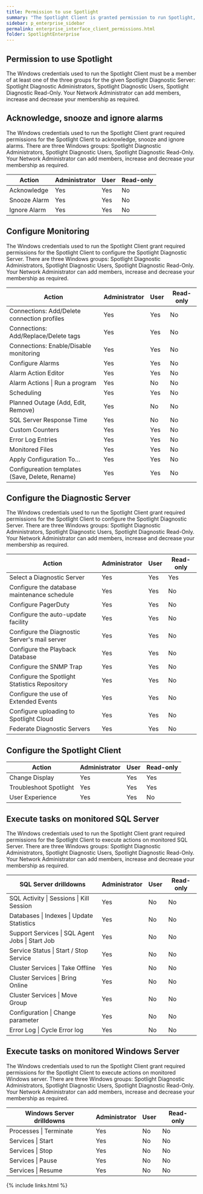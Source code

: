 ```yaml
---
title: Permission to use Spotlight
summary: "The Spotlight Client is granted permission to run Spotlight, acknowledge, snooze and ignore alarms, configure Spotlight and execute tasks on monitored Windows Server and SQL Server according to the membership of the Windows credentials used to run the Spotlight Client. Spotlight uses membership of the Spotlight diagnostic user groups, Windows groups created on install of Spotlight, to authenticate Spotlight Client access to the Spotlight Diagnostic Server. The Windows credentials used to run the Spotlight Client must be a member of at least one of the three groups: Spotlight Diagnostic Administrators, Spotlight Diagnostic Users, Spotlight Diagnostic Read-Only. Your Network Administrator can add members, increase and decrease your membership as required."
sidebar: p_enterprise_sidebar
permalink: enterprise_interface_client_permissions.html
folder: SpotlightEnterprise
---
```



## Permission to use Spotlight

The Windows credentials used to run the Spotlight Client must be a member of at least one of the three groups for the given Spotlight Diagnostic Server: Spotlight Diagnostic Administrators, Spotlight Diagnostic Users, Spotlight Diagnostic Read-Only. Your Network Administrator can add members, increase and decrease your membership as required.

## Acknowledge, snooze and ignore alarms

The Windows credentials used to run the Spotlight Client grant required permissions for the Spotlight Client to acknowledge, snooze and ignore alarms. There are three Windows groups: Spotlight Diagnostic Administrators, Spotlight Diagnostic Users, Spotlight Diagnostic Read-Only. Your Network Administrator can add members, increase and decrease your membership as required.

Action | Administrator | User | Read-only
-------|---------------|------|----------
Acknowledge | Yes | Yes | No
Snooze Alarm | Yes | Yes | No
Ignore Alarm | Yes | Yes | No


## Configure Monitoring

The Windows credentials used to run the Spotlight Client grant required permissions for the Spotlight Client to configure the Spotlight Diagnostic Server. There are three Windows groups: Spotlight Diagnostic Administrators, Spotlight Diagnostic Users, Spotlight Diagnostic Read-Only. Your Network Administrator can add members, increase and decrease your membership as required.

Action | Administrator | User | Read-only
-------|---------------|------|----------
Connections: Add/Delete connection profiles | Yes | Yes | No
Connections: Add/Replace/Delete tags | Yes | Yes | No
Connections: Enable/Disable monitoring | Yes | Yes | No
Configure Alarms | Yes | Yes | No
Alarm Action Editor | Yes | Yes | No
Alarm Actions \| Run a program | Yes | No | No
Scheduling | Yes | Yes | No
Planned Outage (Add, Edit, Remove) | Yes | No | No
SQL Server Response Time | Yes | No | No
Custom Counters | Yes | Yes | No
Error Log Entries | Yes | Yes | No
Monitored Files | Yes | Yes | No
Apply Configuration To… | Yes | Yes | No
Configureation templates (Save, Delete, Rename) | Yes | Yes | No


## Configure the Diagnostic Server

The Windows credentials used to run the Spotlight Client grant required permissions for the Spotlight Client to configure the Spotlight Diagnostic Server. There are three Windows groups: Spotlight Diagnostic Administrators, Spotlight Diagnostic Users, Spotlight Diagnostic Read-Only. Your Network Administrator can add members, increase and decrease your membership as required.

Action | Administrator | User | Read-only
-------|---------------|------|----------
Select a Diagnostic Server | Yes | Yes | Yes
Configure the database maintenance schedule | Yes | Yes | No
Configure PagerDuty | Yes | Yes | No
Configure the auto-update facility | Yes | Yes | No
Configure the Diagnostic Server's mail server | Yes | Yes | No
Configure the Playback Database | Yes | Yes | No
Configure the SNMP Trap | Yes | Yes | No
Configure the Spotlight Statistics Repository | Yes | Yes | No
Configure the use of Extended Events | Yes | Yes | No
Configure uploading to Spotlight Cloud | Yes | Yes | No
Federate Diagnostic Servers | Yes | Yes | No


## Configure the Spotlight Client

Action | Administrator | User | Read-only
-------|---------------|------|----------
Change Display  | Yes | Yes | Yes
Troubleshoot Spotlight  | Yes | Yes | Yes
User Experience | Yes | Yes | No


## Execute tasks on monitored SQL Server

The Windows credentials used to run the Spotlight Client grant required permissions for the Spotlight Client to execute actions on monitored SQL Server. There are three Windows groups: Spotlight Diagnostic Administrators, Spotlight Diagnostic Users, Spotlight Diagnostic Read-Only. Your Network Administrator can add members, increase and decrease your membership as required.

SQL Server drilldowns | Administrator | User | Read-only
---------------------------------|---------------|------|----------
SQL Activity \| Sessions \| Kill Session | Yes | No | No
Databases \| Indexes \| Update Statistics | Yes | No | No
Support Services \| SQL Agent Jobs \|  Start Job | Yes | No | No
Service Status \| Start / Stop Service | Yes | No | No
Cluster Services \| Take Offline | Yes | No | No
Cluster Services \| Bring Online | Yes | No | No
Cluster Services \| Move Group | Yes | No | No
Configuration \| Change parameter | Yes | No | No
Error Log \| Cycle Error log | Yes | No | No


## Execute tasks on monitored Windows Server

The Windows credentials used to run the Spotlight Client grant required permissions for the Spotlight Client to execute actions on monitored Windows server. There are three Windows groups: Spotlight Diagnostic Administrators, Spotlight Diagnostic Users, Spotlight Diagnostic Read-Only. Your Network Administrator can add members, increase and decrease your membership as required.

Windows Server drilldowns | Administrator | User | Read-only
------------------------------|---------------|------|----------
Processes \| Terminate | Yes | No | No
Services \| Start | Yes | No | No
Services \| Stop | Yes | No | No
Services \| Pause | Yes | No | No
Services \| Resume | Yes | No | No


{% include links.html %}
